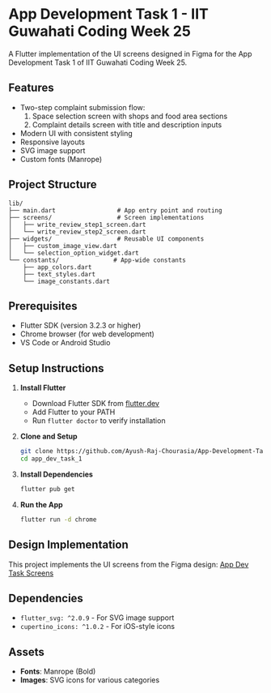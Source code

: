 # App Development Task 1 - IIT Guwahati Coding Week 25

A Flutter implementation of the UI screens designed in Figma for the App Development Task 1 of IIT Guwahati Coding Week 25.

## Features

- Two-step complaint submission flow:
  1. Space selection screen with shops and food area sections
  2. Complaint details screen with title and description inputs
- Modern UI with consistent styling
- Responsive layouts
- SVG image support
- Custom fonts (Manrope)

## Project Structure

```
lib/
├── main.dart                 # App entry point and routing
├── screens/                  # Screen implementations
│   ├── write_review_step1_screen.dart
│   └── write_review_step2_screen.dart
├── widgets/                  # Reusable UI components
│   ├── custom_image_view.dart
│   └── selection_option_widget.dart
└── constants/               # App-wide constants
    ├── app_colors.dart
    ├── text_styles.dart
    └── image_constants.dart
```

## Prerequisites

- Flutter SDK (version 3.2.3 or higher)
- Chrome browser (for web development)
- VS Code or Android Studio

## Setup Instructions

1. **Install Flutter**
   - Download Flutter SDK from [flutter.dev](https://flutter.dev)
   - Add Flutter to your PATH
   - Run `flutter doctor` to verify installation

2. **Clone and Setup**
   ```bash
   git clone https://github.com/Ayush-Raj-Chourasia/App-Development-Task_1.git
   cd app_dev_task_1
   ```

3. **Install Dependencies**
   ```bash
   flutter pub get
   ```

4. **Run the App**
   ```bash
   flutter run -d chrome
   ```

## Design Implementation

This project implements the UI screens from the Figma design:
[App Dev Task Screens](https://www.figma.com/design/1VDbKgqGz49Jufl3avNIfp/App-Dev-Task-Screens?node-id=2-41&t=qFifrVtQsy4fkdsS-0)

## Dependencies

- `flutter_svg: ^2.0.9` - For SVG image support
- `cupertino_icons: ^1.0.2` - For iOS-style icons

## Assets

- **Fonts**: Manrope (Bold)
- **Images**: SVG icons for various categories

